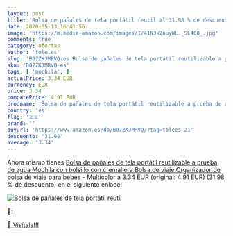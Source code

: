 ```yaml
---
layout: post
title: 'Bolsa de pañales de tela portátil reutil al 31.98 % de descuento'
date: 2020-05-13 16:41:56
image: 'https://m.media-amazon.com/images/I/41N3k2nuyWL._SL400_.jpg'
comments: true
category: ofertas
author: 'tole.es'
slug: 'B07ZKJMRVQ-es Bolsa de pañales de tela portátil reutilizable a prueba de...'
sku: 'B07ZKJMRVQ-es'
tags: [ 'mochila', ]
actualPrice: 3.34 EUR
currency: EUR
price: 3.34
comparePrice: 4.91 EUR
prodname: 'Bolsa de pañales de tela portátil reutilizable a prueba de agua Mochila con bolsillo con cremallera Bolsa de viaje Organizador de bolsa de viaje para bebés - Multicolor'
country: 'es'
flag: '🇪🇸'
brand: ''
buyurl: 'https://www.amazon.es/dp/B07ZKJMRVQ/?tag=tolees-21'
descuento: '31.98'
average: '3.34'
---
```


Ahora mismo tienes [Bolsa de pañales de tela portátil reutilizable a prueba de agua Mochila con bolsillo con cremallera Bolsa de viaje Organizador de bolsa de viaje para bebés - Multicolor](https://www.amazon.es/dp/B07ZKJMRVQ/?tag=tolees-21) a 3.34 EUR (original: 4.91 EUR) (31.98 %  de descuento) en el siguiente enlace!

[![Bolsa de pañales de tela portátil reutil](https://m.media-amazon.com/images/I/41N3k2nuyWL._SL400_.jpg)](https://www.amazon.es/dp/B07ZKJMRVQ/?tag=tolees-21)

🔎:


[🛒 Visítala!!!](https://www.amazon.es/dp/B07ZKJMRVQ/?tag=tolees-21)
